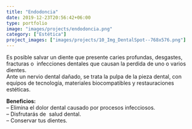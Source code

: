 ```yaml
---
title: "Endodoncia"
date: 2019-12-23T20:56:42+06:00
type: portfolio
image: "images/projects/endodoncia.png"
category: ["Estética"]
project_images: ["images/projects/10_Img_DentalSpot--768x576.png"]
---
```



Es posible salvar un diente que presente caries profundas, desgastes, fracturas o  infecciones dentales que causan la perdida de uno o varios dientes.  
Ante un nervio dental dañado, se trata la pulpa de la pieza dental, con equipos de tecnología, materiales biocompatibles y restauraciones estéticas.       

**Beneficios:**  
– Elimina el dolor dental causado por procesos infecciosos.  
– Disfrutarás de  salud dental.  
– Conservar tus dientes.
